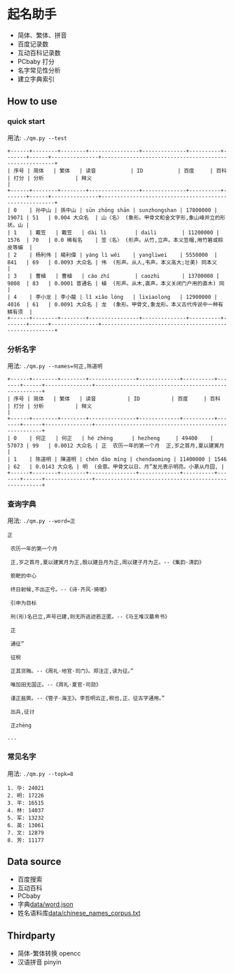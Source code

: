 # 起名助手

- 简体、繁体、拼音
- 百度记录数
- 互动百科记录数
- PCbaby 打分
- 名字常见性分析
- 建立字典索引

## How to use

### quick start

用法: `./qm.py --test`

```
+------+--------+--------+----------------+--------------+----------+-------+------+---------------+-------------------------------------------------------+
| 序号 | 简体   | 繁体   | 读音           | ID           | 百度     | 百科  | 打分 | 分析          | 释义                                                  |
+------+--------+--------+----------------+--------------+----------+-------+------+---------------+-------------------------------------------------------+
| 0    | 孙中山 | 孫中山 | sūn zhōng shān | sunzhongshan | 17800000 | 19071 | 51   | 0.004 大众名  | 山〈名〉 (象形。甲骨文和金文字形,象山峰并立的形状。山 |
| 1    | 戴笠   | 戴笠   | dài lì         | daili        | 11200000 | 1576  | 70   | 0.0 稀有名    | 笠〈名〉 (形声。从竹,立声。本义笠帽,用竹箬或棕皮等编  |
| 2    | 杨利伟 | 楊利偉 | yáng lì wěi    | yangliwei    | 5550000  | 841   | 69   | 0.0093 大众名 | 伟  (形声。从人,韦声。本义高大;壮美) 同本义           |
| 3    | 曹植   | 曹植   | cáo zhí        | caozhi       | 13700000 | 9808  | 83   | 0.0001 普通名 | 植  (形声。从木,直声。本义关闭门户用的直木) 同        |
| 4    | 李小龙 | 李小龍 | lǐ xiǎo lóng   | lixiaolong   | 12900000 | 4016  | 61   | 0.0091 大众名 | 龙  (象形。甲骨文,象龙形。本义古代传说中一种有鳞有须  |
+------+--------+--------+----------------+--------------+----------+-------+------+---------------+-------------------------------------------------------+
```

### 分析名字

用法: `./qm.py --names=何正,陈道明`

```
+------+--------+--------+---------------+-------------+----------+-------+------+---------------+-----------------------------------------------------+
| 序号 | 简体   | 繁体   | 读音          | ID          | 百度     | 百科  | 打分 | 分析          | 释义                                                |
+------+--------+--------+---------------+-------------+----------+-------+------+---------------+-----------------------------------------------------+
| 0    | 何正   | 何正   | hé zhèng      | hezheng     | 49400    | 57073 | 99   | 0.0012 大众名 | 正  农历一年的第一个月  正,岁之首月,夏以建寅月      |
| 1    | 陈道明 | 陳道明 | chén dào míng | chendaoming | 11400000 | 1546  | 62   | 0.0143 大众名 | 明  (会意。甲骨文以日、月”发光表示明亮。小篆从月囧, |
+------+--------+--------+---------------+-------------+----------+-------+------+---------------+-----------------------------------------------------+
```

### 查询字典

用法: `./qm.py --word=正`

```
正

 农历一年的第一个月

 正,岁之首月,夏以建寅月为正,殷以建丑月为正,周以建子月为正。--《集韵·清韵》

 箭靶的中心

 终日射候,不出正兮。--《诗·齐风·猗嗟》

 引申为目标

 刑(形)名已立,声号已建,则无所逃迹若正匿。--《马王堆汉墓帛书》

 正

 通征”

 征税

 正其货贿。--《周礼·地官·司门》。郑注正,读为征。”

 唯加田无国正。--《周礼·夏官·司勋》

 谨正盐筴。--《管子·海王》。李哲明云正,税也,正、征古字通用。”

 出兵,征讨

 正zhèng

...
```

### 常见名字

用法: `./qm.py --topk=8`

```
1. 华: 24021
2. 明: 17226
3. 平: 16515
4. 林: 14037
5. 军: 13232
6. 英: 13061
7. 文: 12879
8. 芳: 11177
```

## Data source

- 百度搜索
- 互动百科
- PCbaby
- 字典[data/word.json](https://github.com/pwxcoo/chinese-xinhua)
- 姓名语料库[data/chinese_names_corpus.txt](https://github.com/wainshine/Chinese-Names-Corpus)

## Thirdparty

- 简体-繁体转换 opencc
- 汉语拼音 pinyin
